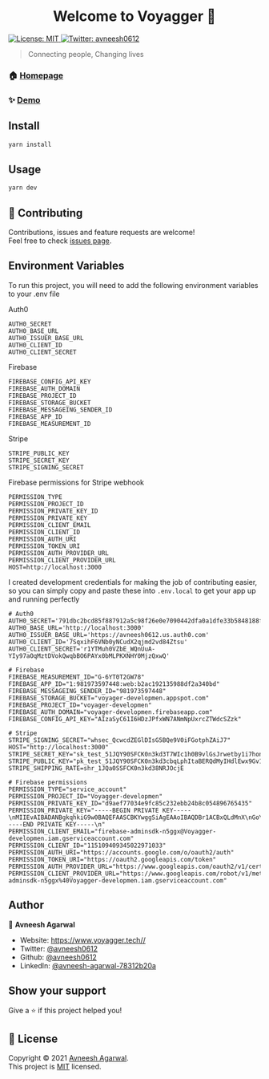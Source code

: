 <h1 align="center">Welcome to Voyagger 👋</h1>
<p>
  <a href="https://github.com/avneesh0612/Voyagger/blob/main/LICENSE" target="_blank">
    <img alt="License: MIT" src="https://img.shields.io/badge/License-MIT-yellow.svg" />
  </a>
  <a href="https://twitter.com/avneesh0612" target="_blank">
    <img alt="Twitter: avneesh0612" src="https://img.shields.io/twitter/follow/avneesh0612.svg?style=social" />
  </a>
</p>

> Connecting people, Changing lives

### 🏠 [Homepage](https://www.voyagger.tech//)

### ✨ [Demo](https://www.voyagger.tech//)

## Install

```sh
yarn install
```

## Usage

```sh
yarn dev
```

## 🤝 Contributing

Contributions, issues and feature requests are welcome!<br />Feel free to check [issues page](https://github.com/avneesh0612/Voyagger/issues).

## Environment Variables

To run this project, you will need to add the following environment variables to your .env file

Auth0

```
AUTH0_SECRET
AUTH0_BASE_URL
AUTH0_ISSUER_BASE_URL
AUTH0_CLIENT_ID
AUTH0_CLIENT_SECRET
```

Firebase

```
FIREBASE_CONFIG_API_KEY
FIREBASE_AUTH_DOMAIN
FIREBASE_PROJECT_ID
FIREBASE_STORAGE_BUCKET
FIREBASE_MESSAGEING_SENDER_ID
FIREBASE_APP_ID
FIREBASE_MEASUREMENT_ID
```

Stripe

```
STRIPE_PUBLIC_KEY
STRIPE_SECRET_KEY
STRIPE_SIGNING_SECRET
```

Firebase permissions for Stripe webhook

```
PERMISSION_TYPE
PERMISSION_PROJECT_ID
PERMISSION_PRIVATE_KEY_ID
PERMISSION_PRIVATE_KEY
PERMISSION_CLIENT_EMAIL
PERMISSION_CLIENT_ID
PERMISSION_AUTH_URI
PERMISSION_TOKEN_URI
PERMISSION_AUTH_PROVIDER_URL
PERMISSION_CLIENT_PROVIDER_URL
HOST=http://localhost:3000
```

I created development credentials for making the job of contributing easier, so you can simply copy and paste these into `.env.local` to get your app up and running perfectly

```
# Auth0
AUTH0_SECRET='791dbc2bcd85f887912a5c98f26e0e7090442dfa0a1dfe33b5848188fa3839b4'
AUTH0_BASE_URL='http://localhost:3000'
AUTH0_ISSUER_BASE_URL='https://avneesh0612.us.auth0.com'
AUTH0_CLIENT_ID='7SqxihF6VNb0yNCudX2qjmd2vd84Ztsu'
AUTH0_CLIENT_SECRET='r1YTMuh0VZbE_WQnUuA-YIy97aOqMztDVokQwqbBO6PAYx0bMLPKXNHY0MjzQxwQ'

# Firebase
FIREBASE_MEASUREMENT_ID="G-6YT0T2GW78"
FIREBASE_APP_ID="1:981973597448:web:b2ac192135988df2a340bd"
FIREBASE_MESSAGEING_SENDER_ID="981973597448"
FIREBASE_STORAGE_BUCKET="voyager-developmen.appspot.com"
FIREBASE_PROJECT_ID="voyager-developmen"
FIREBASE_AUTH_DOMAIN="voyager-developmen.firebaseapp.com"
FIREBASE_CONFIG_API_KEY="AIzaSyC61I6HDzJPfxWN7ANmNpUxrcZTWdcSZzk"

# Stripe
STRIPE_SIGNING_SECRET="whsec_QcwcdZEGlDIsG5BQe9V0iFGotphZAiJ7"
HOST="http://localhost:3000"
STRIPE_SECRET_KEY="sk_test_51JQY90SFCK0n3kd3T7WIc1h0B9vlGsJrwetby1i7hongwgGufUsz8IioqTPMHxix5BZ4uYmfwrCcWKZJAXXPAsh600qPCQO6KJ"
STRIPE_PUBLIC_KEY="pk_test_51JQY90SFCK0n3kd3cbqLphItaBERQdMyIHdlEwx9Gv11laqkYB51T54nPAaf7wsqVLCAG52f5Qc5Yo3JiCewMTvm00yvevpMcs"
STRIPE_SHIPPING_RATE=shr_1JQa0SSFCK0n3kd38NRJOcjE

# Firebase permissions
PERMISSION_TYPE="service_account"
PERMISSION_PROJECT_ID="Voyagger-developmen"
PERMISSION_PRIVATE_KEY_ID="d9aef77034e9fc85c232ebb24b8c054896765435"
PERMISSION_PRIVATE_KEY="-----BEGIN PRIVATE KEY-----\nMIIEvAIBADANBgkqhkiG9w0BAQEFAASCBKYwggSiAgEAAoIBAQDBr1ACBxQLdMnX\nGoY6lxbUKgh4hdJDvVKtrRU8dCLqmLAqIv6hczllwrIfLIFyhOvRoIz9GlI6nUzJ\noCaQFkirVn6FTNvYP4N0HMOXiYLUNQtE1A79uDqdgD/EDTKP9h/zVLKN47Jhd6vF\nYaqcyAR6VdjZNfG4rxXVdkJ+K8oznqlhntmmXDHWyv0nvrV1Kke+vMDVbthrAw02\nko8+ZDU5sWZ4CV/Xilg24eu+txow3zGh8WKXSbaf2bMJ7jjecgd8Cmev4dpC0OJc\nO4xVPh+/vjXUx1ZeVrK8/g6mRWxEoFGXaXwtQrh9uaYtnJcDFKa87OoTTlN5JmLc\n7Yn6VK0fAgMBAAECggEAX0Ol5CFsJAhhAIp8zBOleFxmRzV3Crdzk5YG1HHA/Md2\nGnuU538/k4Q0TS38S4ICZVyFDDamjErzSlaZsRQs0Q1ddJ4tocr3kqRVNdM+hLbE\nYKm25+d1+SLr+jeNj458/5fArRZ6FgOg+pgDrVKaFTvlSU0FpBOF9zTQFrPeJA3C\nVfwMzhSSjVIzvhiW9gldiBtFwTu9flvMDG1gHBFjkYhvcY72+L1ndMkuOlcxYmjP\n/CxnDHNOulzPHqRuEBT0o4sxFrCrxO2oe5lbRr+nVIq8xlpi5SGMRHiqV9JBJMiD\n+m4yWbgxZKgReMFBX2DhnfKmM5xoCeiXGwBKyKgD5QKBgQDlrBwkrG12RyhsSABr\ngTnCRuqHJyw0wfjiEtPIIe30BhyqJLowVzpVz77/mCq403OonxrNKNgmjRKw9Djw\nl+2JCuL8oQ5bS+hiM+gVVKwHyA5QMleZq8TZEbj828MJv1cmobFzfCxc8WuWL7ln\ncg4+gTA16xJiIvBTiG6BUGDi4wKBgQDX4yAOOKRZRCh43RJ9ysAx6JqxgKmZVtLq\nBui98VyeEtMzuv+KfB7I19lu0iK1es2b/fqN6WVPpu5vc6SzwnwmOHNrkS9Otpmc\nhw6fUWUbTjVhWutVWMWw8XzevL7SfecTmHHr50QV6mE9q6Dg8hFe8FbqnK4RtoY7\ndTyzn5wVlQKBgHW9VqwiTPdOoVVpT/XMyIxlCIQCu/HL4sgauMEnS7JGk9lRfLWd\ncgVdu9+R5YzcsbUm43l7T9vrhEJ84NfOOvJ/R0AVXKPG9TmqvHZ68roGf/fy5t+b\npA1XvYq7KnBLy+S9DZhTdvaquOnES3rRiKXYWpu5h7IRkTxxe50FVLXbAoGAGOMa\n9+i5sXy0+bHqhsvPujEpXBsL8hxbNhVT0Um4tpRO+qCtAsbqOZcAftEEpU0h1MDD\nmIZ2YmdJB1oae4qJC1Loo1baUEWmka/UFLOqZypt5uo3ROB18b70+SxjBxryf4TM\nZTiE1c3uJdDaO/RL4ljsfCFRw8L52HLca4yTzr0CgYAiBAI4rXhWTsY1fv/zrq5a\nsPGaQ722HcGp83/OUmhFOjFjVnorzwzDSfgWHGlSOChxyn0Lp6IUtEK3Cy/rj3ov\nz5D6oql3gzMSIfnNI66C9MpWCkz5xsR4WvYPhO1Gjq9vU6OcbT0ELFgfTAIqK71l\nfh91yDIYmKbYDr/aL6gXkg==\n-----END PRIVATE KEY-----\n"
PERMISSION_CLIENT_EMAIL="firebase-adminsdk-n5ggx@Voyagger-developmen.iam.gserviceaccount.com"
PERMISSION_CLIENT_ID="115109409345022971033"
PERMISSION_AUTH_URI="https://accounts.google.com/o/oauth2/auth"
PERMISSION_TOKEN_URI="https://oauth2.googleapis.com/token"
PERMISSION_AUTH_PROVIDER_URL="https://www.googleapis.com/oauth2/v1/certs"
PERMISSION_CLIENT_PROVIDER_URL="https://www.googleapis.com/robot/v1/metadata/x509/firebase-adminsdk-n5ggx%40Voyagger-developmen.iam.gserviceaccount.com"
```

## Author

👤 **Avneesh Agarwal**

- Website: https://www.voyagger.tech//
- Twitter: [@avneesh0612](https://twitter.com/avneesh0612)
- Github: [@avneesh0612](https://github.com/avneesh0612)
- LinkedIn: [@avneesh-agarwal-78312b20a](https://linkedin.com/in/avneesh-agarwal-78312b20a)

## Show your support

Give a ⭐️ if this project helped you!

## 📝 License

Copyright © 2021 [Avneesh Agarwal](https://github.com/avneesh0612).<br />
This project is [MIT](https://github.com/avneesh0612/Voyagger/blob/main/LICENSE) licensed.
